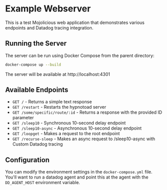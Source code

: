 # Example Webserver

This is a test Mojolicious web application that demonstrates various endpoints and Datadog tracing integration.

## Running the Server

The server can be run using Docker Compose from the parent directory:

```bash
docker-compose up --build
```

The server will be available at http://localhost:4301

## Available Endpoints

- `GET /` - Returns a simple text response
- `GET /restart` - Restarts the hypnotoad server
- `GET /some/specific/route/:id` - Returns a response with the provided ID parameter
- `GET /sleep10` - Synchronous 10-second delay endpoint
- `GET /sleep10-async` - Asynchronous 10-second delay endpoint
- `GET /loopget` - Makes a request to the root endpoint
- `GET /recurse-sleep` - Makes an async request to /sleep10-async with Custom Datadog tracing

## Configuration

You can modify the environment settings in the `docker-compose.yml` file. You'll want to run a datadog agent and point this at the agent with the `DD_AGENT_HOST` environment variable.
